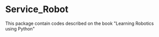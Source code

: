 Service_Robot
=============

This package contain codes described on the book "Learning Robotics using Python"
